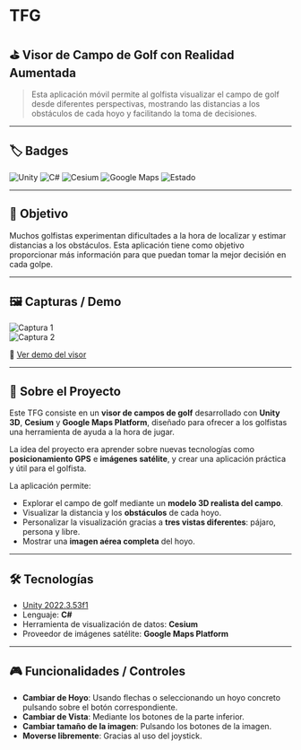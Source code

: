 # TFG
## ⛳ Visor de Campo de Golf con Realidad Aumentada

> Esta aplicación móvil permite al golfista visualizar el campo de golf desde diferentes perspectivas, mostrando las distancias a los obstáculos de cada hoyo y facilitando la toma de decisiones.

---

## 🏷️ Badges
![Unity](https://img.shields.io/badge/Unity-2022.3.53f1-blue?logo=unity)
![C#](https://img.shields.io/badge/Language-C%23-green?logo=csharp)
![Cesium](https://img.shields.io/badge/Cesium-1.108-orange?logo=cesium)
![Google Maps](https://img.shields.io/badge/Google_Maps-Platform-red?logo=googlemaps)
![Estado](https://img.shields.io/badge/Estado-Completado-green)

---

## 🎯 Objetivo
Muchos golfistas experimentan dificultades a la hora de localizar y estimar distancias a los obstáculos. Esta aplicación tiene como objetivo proporcionar más información para que puedan tomar la mejor decisión en cada golpe.

---

## 🖼️ Capturas / Demo

![Captura 1](https://drive.google.com/uc?export=view&id=16z20QZOqWvWF3BEK648j69phqBGul3oI)  
![Captura 2](https://drive.google.com/uc?export=view&id=1o0wdqh-48Zu0hRKC67PVFYV5HtuMBXKO)  

🎥 [Ver demo del visor](https://vimeo.com/1119003775)

---

## 📖 Sobre el Proyecto
Este TFG consiste en un **visor de campos de golf** desarrollado con **Unity 3D**, **Cesium** y **Google Maps Platform**, diseñado para ofrecer a los golfistas una herramienta de ayuda a la hora de jugar.  

La idea del proyecto era aprender sobre nuevas tecnologías como **posicionamiento GPS** e **imágenes satélite**, y crear una aplicación práctica y útil para el golfista.

La aplicación permite:
- Explorar el campo de golf mediante un **modelo 3D realista del campo**.  
- Visualizar la distancia y los **obstáculos** de cada hoyo.  
- Personalizar la visualización gracias a **tres vistas diferentes**: pájaro, persona y libre.  
- Mostrar una **imagen aérea completa** del hoyo.

---

## 🛠️ Tecnologías
- [Unity 2022.3.53f1](https://unity.com/)  
- Lenguaje: **C#**  
- Herramienta de visualización de datos: **Cesium**  
- Proveedor de imágenes satélite: **Google Maps Platform**

---

## 🎮 Funcionalidades / Controles
- **Cambiar de Hoyo**: Usando flechas o seleccionando un hoyo concreto pulsando sobre el botón correspondiente.  
- **Cambiar de Vista**: Mediante los botones de la parte inferior.  
- **Cambiar tamaño de la imagen**: Pulsando los botones de la imagen.  
- **Moverse libremente**: Gracias al uso del joystick.
